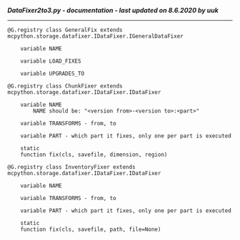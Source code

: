 ***DataFixer2to3.py - documentation - last updated on 8.6.2020 by uuk***
___

    @G.registry class GeneralFix extends mcpython.storage.datafixer.IDataFixer.IGeneralDataFixer

        variable NAME

        variable LOAD_FIXES

        variable UPGRADES_TO

    @G.registry class ChunkFixer extends mcpython.storage.datafixer.IDataFixer.IDataFixer

        variable NAME
            NAME should be: "<version from>-<version to>:<part>"

        variable TRANSFORMS - from, to

        variable PART - which part it fixes, only one per part is executed

        static
        function fix(cls, savefile, dimension, region)

    @G.registry class InventoryFixer extends mcpython.storage.datafixer.IDataFixer.IDataFixer

        variable NAME

        variable TRANSFORMS - from, to

        variable PART - which part it fixes, only one per part is executed

        static
        function fix(cls, savefile, path, file=None)